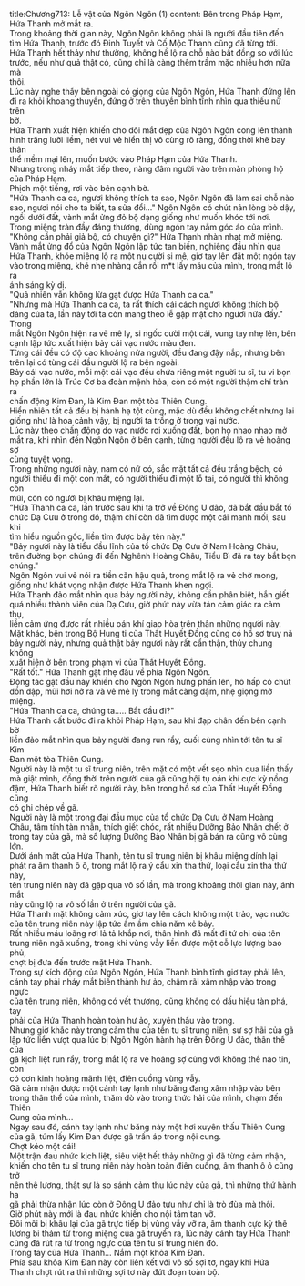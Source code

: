 title:Chương713: Lễ vật của Ngôn Ngôn (1)
content:
Bên trong Pháp Hạm, Hứa Thanh mở mắt ra.<br>Trong khoảng thời gian này, Ngôn Ngôn không phải là người đầu tiên đến<br>tìm Hứa Thanh, trước đó Đinh Tuyết và Cố Mộc Thanh cũng đã từng tới.<br>Hứa Thanh hết thảy như thường, không hề lộ ra chỗ nào bất đồng so với lúc<br>trước, nếu như quả thật có, cũng chỉ là càng thêm trầm mặc nhiều hơn nữa mà<br>thôi.<br>Lúc này nghe thấy bên ngoài có giọng của Ngôn Ngôn, Hứa Thanh đứng lên<br>đi ra khỏi khoang thuyền, đứng ở trên thuyền bình tĩnh nhìn qua thiếu nữ trên<br>bờ.<br>Hứa Thanh xuất hiện khiến cho đôi mắt đẹp của Ngôn Ngôn cong lên thành<br>hình trăng lưỡi liềm, nét vui vẻ hiển thị vô cùng rõ ràng, đồng thời khẽ bay thân<br>thể mềm mại lên, muốn bước vào Pháp Hạm của Hứa Thanh.<br>Nhưng trong nháy mắt tiếp theo, nàng đâm người vào trên màn phòng hộ<br>của Pháp Hạm.<br>Phịch một tiếng, rơi vào bên cạnh bờ.<br>"Hứa Thanh ca ca, ngươi không thích ta sao, Ngôn Ngôn đã làm sai chỗ nào<br>sao, ngươi nói cho ta biết, ta sửa đổi..." Ngôn Ngôn có chút nản lòng bò dậy,<br>ngồi dưới đất, vành mắt ửng đỏ bộ dạng giống như muốn khóc tới nơi.<br>Trong miệng tràn đầy đáng thương, dùng ngón tay nắm góc áo của mình.<br>"Không cần phải giả bộ, có chuyện gì?" Hứa Thanh nhàn nhạt mở miệng.<br>Vành mắt ửng đổ của Ngôn Ngôn lập tức tan biến, nghiêng đầu nhìn qua<br>Hứa Thanh, khóe miệng lộ ra một nụ cười si mê, giơ tay lên đặt một ngón tay<br>vào trong miệng, khẽ nhẹ nhàng cắn rồi m*t lấy máu của mình, trong mắt lộ ra<br>ánh sáng kỳ dị.<br>"Quả nhiên vẫn không lừa gạt được Hứa Thanh ca ca."<br>"Nhưng mà Hứa Thanh ca ca, ta rất thích cái cách ngươi không thích bộ<br>dáng của ta, lần này tới ta còn mang theo lễ gặp mặt cho ngươi nữa đấy." Trong<br>mắt Ngôn Ngôn hiện ra vẻ mê ly, si ngốc cười một cái, vung tay nhẹ lên, bên<br>cạnh lập tức xuất hiện bảy cái vạc nước màu đen.<br>Từng cái đều có độ cao khoảng nửa người, đều đang đậy nắp, nhưng bên<br>trên lại có từng cái đầu người lộ ra bên ngoài.<br>Bảy cái vạc nước, mỗi một cái vạc đều chứa riêng một người tu sĩ, tu vi bọn<br>họ phần lớn là Trúc Cơ ba đoàn mệnh hỏa, còn có một người thậm chí tràn ra<br>chấn động Kim Đan, là Kim Đan một tòa Thiên Cung.<br>Hiển nhiên tất cả đều bị hành hạ tột cùng, mặc dù đều không chết nhưng lại<br>giống như là hoa cảnh vậy, bị người ta trồng ở trong vại nước.<br>Lúc này theo chấn động do vạc nước rơi xuống đất, bọn họ nhao nhao mở<br>mắt ra, khi nhìn đến Ngôn Ngôn ở bên cạnh, từng người đều lộ ra vẻ hoảng sợ<br>cùng tuyệt vọng.<br>Trong những người này, nam có nữ có, sắc mặt tất cả đều trắng bệch, có<br>người thiếu đi một con mắt, có người thiếu đi một lỗ tai, có người thì không còn<br>mũi, còn có người bị khâu miệng lại.<br>“Hứa Thanh ca ca, lần trước sau khi ta trở về Đông U đảo, đã bắt đầu bắt tổ<br>chức Dạ Cưu ở trong đó, thậm chí còn đã tìm được một cái manh mối, sau khi<br>tìm hiểu nguồn gốc, liền tìm được bảy tên này."<br>"Bảy người này là tiểu đầu lĩnh của tổ chức Dạ Cưu ở Nam Hoàng Châu,<br>trên đường bọn chúng đi đến Nghênh Hoàng Châu, Tiểu Bì đã ra tay bắt bọn<br>chúng."<br>Ngôn Ngôn vui vẻ nói ra tiền căn hậu quả, trong mắt lộ ra vẻ chờ mong,<br>giống như khát vọng nhận được Hứa Thanh khen ngợi.<br>Hứa Thanh đảo mắt nhìn qua bảy người này, không cần phân biệt, hắn giết<br>quá nhiều thành viên của Dạ Cưu, giờ phút này vừa tản cảm giác ra cảm thụ,<br>liền cảm ứng được rất nhiều oán khí giao hòa trên thân những người này.<br>Mặt khác, bên trong Bộ Hung ti của Thất Huyết Đồng cũng có hồ sơ truy nã<br>bảy người này, nhưng quả thật bảy người này rất cẩn thận, thủy chung không<br>xuất hiện ở bên trong phạm vi của Thất Huyết Đồng.<br>"Rất tốt." Hứa Thanh gật nhẹ đầu về phía Ngôn Ngôn.<br>Động tác gật đầu này khiến cho Ngôn Ngôn hưng phấn lên, hô hấp có chút<br>dồn dập, mũi hơi nở ra và vẻ mê ly trong mắt càng đậm, nhẹ giọng mở miệng.<br>"Hứa Thanh ca ca, chúng ta..... Bắt đầu đi?"<br>Hứa Thanh cất bước đi ra khỏi Pháp Hạm, sau khi đạp chân đến bên cạnh bờ<br>liền đảo mắt nhìn qua bảy người đang run rẩy, cuối cùng nhìn tới tên tu sĩ Kim<br>Đan một tòa Thiên Cung.<br>Người này là một tu sĩ trung niên, trên mặt có một vết sẹo nhìn qua liền thấy<br>mà giật mình, đồng thời trên người của gã cũng hội tụ oán khí cực kỳ nồng<br>đậm, Hứa Thanh biết rõ người này, bên trong hồ sơ của Thất Huyết Đồng cũng<br>có ghi chép về gã.<br>Người này là một trong đại đầu mục của tổ chức Dạ Cưu ở Nam Hoàng<br>Châu, tâm tính tàn nhẫn, thích giết chóc, rất nhiều Dưỡng Bảo Nhân chết ở<br>trong tay của gã, mà số lượng Dưỡng Bảo Nhân bị gã bán ra cũng vô cùng lớn.<br>Dưới ánh mắt của Hứa Thanh, tên tu sĩ trung niên bị khâu miệng dính lại<br>phát ra âm thanh ô ô, trong mắt lộ ra ý cầu xin tha thứ, loại cầu xin tha thứ này,<br>tên trung niên này đã gặp qua vô số lần, mà trong khoảng thời gian này, ánh mắt<br>này cũng lộ ra vô số lần ở trên người của gã.<br>Hứa Thanh mặt không cảm xúc, giơ tay lên cách không một trảo, vạc nước<br>của tên trung niên này lập tức ầm ầm chia năm xẻ bảy.<br>Rất nhiều máu loãng rơi lả tả khắp nơi, thân hình đã mất đi tứ chi của tên<br>trung niên ngã xuống, trong khi vùng vẫy liền được một cỗ lực lượng bao phủ,<br>chợt bị đưa đến trước mặt Hứa Thanh.<br>Trong sự kích động của Ngôn Ngôn, Hứa Thanh bình tĩnh giơ tay phải lên,<br>cánh tay phải nháy mắt biến thành hư ảo, chậm rãi xâm nhập vào trong ngực<br>của tên trung niên, không có vết thương, cũng không có dấu hiệu tàn phá, tay<br>phải của Hứa Thanh hoàn toàn hư ảo, xuyên thấu vào trong.<br>Nhưng giờ khắc này trong cảm thụ của tên tu sĩ trung niên, sự sợ hãi của gã<br>lập tức liền vượt qua lúc bị Ngôn Ngôn hành hạ trên Đông U đảo, thân thể của<br>gã kịch liệt run rẩy, trong mắt lộ ra vẻ hoảng sợ cùng với không thể nào tin, còn<br>có cơn kinh hoảng mãnh liệt, điên cuồng vùng vẫy.<br>Gã cảm nhận được một cánh tay lạnh như băng đang xâm nhập vào bên<br>trong thân thể của mình, thăm dò vào trong thức hải của mình, chạm đến Thiên<br>Cung của mình...<br>Ngay sau đó, cánh tay lạnh như băng này một hơi xuyên thấu Thiên Cung<br>của gã, túm lấy Kim Đan được gã trấn áp trong nội cung.<br>Chợt kéo một cái!<br>Một trận đau nhức kịch liệt, siêu việt hết thảy những gì đã từng cảm nhận,<br>khiến cho tên tu sĩ trung niên này hoàn toàn điên cuồng, âm thanh ô ô cũng trở<br>nên thê lương, thật sự là so sánh cảm thụ lúc này của gã, thì những thứ hành hạ<br>gã phải thừa nhận lúc còn ở Đông U đảo tựu như chỉ là trò đùa mà thôi.<br>Giờ phút này mới là đau nhức khiến cho nội tâm tan vỡ.<br>Đôi môi bị khâu lại của gã trực tiếp bị vùng vẫy vỡ ra, âm thanh cực kỳ thê<br>lương bi thảm từ trong miệng của gã truyền ra, lúc này cánh tay Hứa Thanh<br>cũng đã rút ra từ trong ngực của tên tu sĩ trung niên đó.<br>Trong tay của Hứa Thanh... Nắm một khỏa Kim Đan.<br>Phía sau khỏa Kim Đan này còn liên kết với vô số sợi tơ, ngay khi Hứa<br>Thanh chợt rút ra thì những sợi tơ này đứt đoạn toàn bộ.